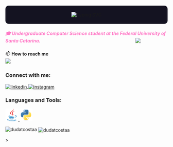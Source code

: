 <p align="center" style="background-color: #141321; padding: 20px; border-radius: 10px;">
  <img src="https://readme-typing-svg.demolab.com?font=Courier+New&size=24&pause=1000&color=FF79C6&center=true&vCenter=true&width=435&lines=Hi+👋%2C+I'm+Maria+Eduarda" alt="Typing SVG" />
</p>

<h5 align="left" style="color: #ff79c6;">🎓 Undergraduate Computer Science student at the Federal University of Santa Catarina.  
  <img align="right" src="https://media4.giphy.com/media/v1.Y2lkPTc5MGI3NjExcXN0bHZzYWlwdDBvY3Fld2lsY3ppYjFrMWF2M3hvYTg1aHUyank2MSZlcD12MV9pbnRlcm5hbF9naWZfYnlfaWQmY3Q9Zw/R52934IAVt4jK/giphy.gif" width="100"/>
</h5>

📫 **How to reach me**  
<a href="mailto:dudatcostaa@gmail.com">
  <img src="https://img.shields.io/badge/-Gmail-%23333?style=for-the-badge&logo=gmail&logoColor=red" target="_blank">
</a>

### Connect with me:
<p align="left">
  <a href="https://www.linkedin.com/in/maria-eduarda-teixeira-costa-b2979a331/" target="blank">
    <img align="center" src="https://raw.githubusercontent.com/rahuldkjain/github-profile-readme-generator/master/src/images/icons/Social/linked-in-alt.svg" alt="linkedin" height="30" width="40" />
  </a>
  <a href="https://instagram.com/dudatcostaa" target="blank">
    <img align="center" src="https://raw.githubusercontent.com/rahuldkjain/github-profile-readme-generator/master/src/images/icons/Social/instagram.svg" alt="instagram" height="30" width="40" />
  </a>
</p>

### Languages and Tools:
<p align="left">
  <a href="https://www.java.com" target="_blank" rel="noreferrer">
    <img src="https://raw.githubusercontent.com/devicons/devicon/master/icons/java/java-original.svg" alt="java" width="40" height="40"/>
  </a>
  <a href="https://www.python.org" target="_blank" rel="noreferrer">
    <img src="https://raw.githubusercontent.com/devicons/devicon/master/icons/python/python-original.svg" alt="python" width="40" height="40"/>
  </a>
</p>

<p><img align="left" src="https://github-readme-stats.vercel.app/api/top-langs?username=dudatcostaa&show_icons=true&locale=en&layout=compact&theme=radical" alt="dudatcostaa" /></p>

<p>&nbsp;<img align="center" src="https://github-readme-stats.vercel.app/api?username=dudatcostaa&show_icons=true&locale=en&theme=radical" alt="dudatcostaa" /></p>
></p>

